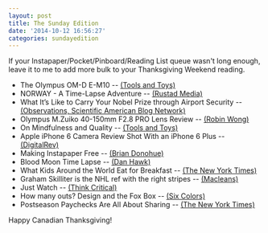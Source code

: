 ```yaml
---
layout: post
title: The Sunday Edition
date: '2014-10-12 16:56:27'
categories: sundayedition
---
```


If your Instapaper/Pocket/Pinboard/Reading List queue wasn't long enough, leave it to me to add more bulk to your Thanksgiving Weekend reading. 

* The Olympus OM-D E-M10 -- [(Tools and Toys)](http://toolsandtoys.net/reviews/the-olympus-om-d-e-m10/)
* NORWAY - A Time-Lapse Adventure -- [(Rustad Media)](http://vimeo.com/107469289)
* What It’s Like to Carry Your Nobel Prize through Airport Security -- [(Observations, Scientific American Blog Network)](http://blogs.scientificamerican.com/observations/2014/10/10/nobel-prize-airport-security/)
* Olympus M.Zuiko 40-150mm F2.8 PRO Lens Review -- [(Robin Wong)](http://robinwong.blogspot.com/2014/10/olympus-mzuiko-40-150mm-f28-pro-lens.html)
* On Mindfulness and Quality -- [(Tools and Toys)](http://toolsandtoys.net/editorials/on-mindfulness-and-quality/)
* Apple iPhone 6 Camera Review Shot With an iPhone 6 Plus -- [(DigitalRev)](http://www.digitalrev.com/article/apple-iphone-6-camera-review/Mjc0MjQ3MDcy)
* Making Instapaper Free -- [(Brian Donohue)](https://medium.com/@bthdonohue/making-instapaper-free-3844af1606ee)
* Blood Moon Time Lapse -- [(Dan Hawk)](http://danhawk.com/danhawk/blood-moon-time-lapse)
* What Kids Around the World Eat for Breakfast -- [(The New York Times)](http://www.nytimes.com/interactive/2014/10/08/magazine/eaters-all-over.html)
* Graham Skilliter is the NHL ref with the right stripes -- [(Macleans)](http://www.macleans.ca/society/graham-skilliter-is-the-nhl-ref-with-the-right-stripes/)
* Just Watch -- [(Think Critical)](http://natebarham.com/post/99315838971/just-watch)
* How many outs? Design and the Fox Box -- [(Six Colors)](http://sixcolors.com/post/2014/10/fox-box/)
* Postseason Paychecks Are All About Sharing -- [(The New York Times)](http://www.nytimes.com/2014/10/05/sports/postseason-paychecks-are-all-about-sharing.html)

Happy Canadian Thanksgiving!